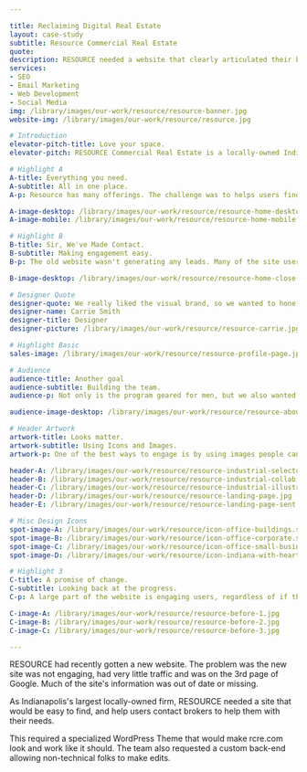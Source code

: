```yaml
---

title: Reclaiming Digital Real Estate
layout: case-study
subtitle: Resource Commercial Real Estate
quote: 
description: RESOURCE needed a website that clearly articulated their brand, reached their users and converted leads. Skymouse built a custom Wordpress theme, developed a content strategy and oversaw design of the new site. Organic traffic increased by 30%. 
services:
- SEO
- Email Marketing
- Web Development
- Social Media
img: /library/images/our-work/resource/resource-banner.jpg
website-img: /library/images/our-work/resource/resource.jpg

# Introduction
elevator-pitch-title: Love your space.
elevator-pitch: RESOURCE Commercial Real Estate is a locally-owned Indianapolis firm helping businesses find, sell or manage commercial real estate.

# Highlight A
A-title: Everything you need.
A-subtitle: All in one place.
A-p: Resource has many offerings. The challenge was to helps users find what they need and do it with ease. After multiple iterations, we landed on a layout that worked.

A-image-desktop: /library/images/our-work/resource/resource-home-desktop.jpg
A-image-mobile: /library/images/our-work/resource/resource-home-mobile.jpg

# Highlight B
B-title: Sir, We've Made Contact.
B-subtitle: Making engagement easy.
B-p: The old website wasn't generating any leads. Many of the site users are in a rush and don't want to bother with contact forms. By incorporating an online chat service known as Drift, we were able to go from no leads to 9 qualified leads a month.

B-image-desktop: /library/images/our-work/resource/resource-home-close.jpg

# Designer Quote
designer-quote: We really liked the visual brand, so we wanted to hone it and not reinvent the wheel. It was a fun challege to use those design tools in a new and creative way.
designer-name: Carrie Smith
designer-title: Designer
designer-picture: /library/images/our-work/resource/resource-carrie.jpg

# Highlight Basic
sales-image: /library/images/our-work/resource/resource-profile-page.jpg

# Audience
audience-title: Another goal
audience-subtitle: Building the team.
audience-p: Not only is the program geared for men, but we also wanted to target parishes as a whole, getting priests and parish leaders on board so they could transform their community.

audience-image-desktop: /library/images/our-work/resource/resource-about-careers.jpg

# Header Artwork
artwork-title: Looks matter.
artwork-subtitle: Using Icons and Images.
artwork-p: One of the best ways to engage is by using images people can understand. We worked with designer Carrie Smith to design some fun, simple designs that supported the copy and the RESOURCE brand.

header-A: /library/images/our-work/resource/resource-industrial-selector.png
header-B: /library/images/our-work/resource/resource-industrial-collab.jpg
header-C: /library/images/our-work/resource/resource-industrial-illustration.jpg
header-D: /library/images/our-work/resource/resource-landing-page.jpg
header-E: /library/images/our-work/resource/resource-landing-page-sent.jpg

# Misc Design Icons
spot-image-A: /library/images/our-work/resource/icon-office-buildings.svg
spot-image-B: /library/images/our-work/resource/icon-office-corporate.svg
spot-image-C: /library/images/our-work/resource/icon-office-small-business.svg
spot-image-D: /library/images/our-work/resource/icon-indiana-with-heart.svg

# Highlight 3
C-title: A promise of change.
C-subtitle: Looking back at the progress.
C-p: A large part of the website is engaging users, regardless of if they decide to register immediately or just keep an eye on the program. We helped the RESOURCE team capture emails effectly and leverage groups so that their marketing follow-up campaigns would get in front of the right people.

C-image-A: /library/images/our-work/resource/resource-before-1.jpg
C-image-B: /library/images/our-work/resource/resource-before-2.jpg
C-image-C: /library/images/our-work/resource/resource-before-3.jpg

---
```


RESOURCE had recently gotten a new website. The problem was the new site was not engaging, had very little traffic and was on the 3rd page of Google. Much of the site's information was out of date or missing.

As Indianapolis's largest locally-owned firm, RESOURCE needed a site that would be easy to find, and help users contact brokers to help them with their needs.

This required a specialized WordPress Theme that would make rcre.com look and work like it should. The team also requested a custom back-end allowing non-technical folks to make edits.
